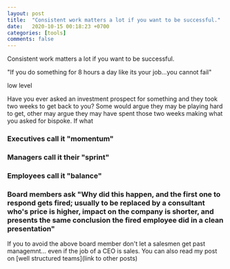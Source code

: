 ```yaml
---
layout: post
title:  "Consistent work matters a lot if you want to be successful."
date:   2020-10-15 00:18:23 +0700
categories: [tools]
comments: false
---
```



Consistent work matters a lot if you want to be successful.

      

"If you do something for 8 hours a day like its your job...you cannot fail"

low level 





Have you ever asked an investment prospect for something and they took two weeks to get back to you? Some would argue they may be playing hard to get, other may argue they may have spent those two weeks making what  you asked for bispoke. If what 







### Executives call it "**momentum**"

### Managers call it their "**sprint**"

### Employees call it "**balance**"

### Board members ask "Why did this happen, and the first one to respond gets fired; usually to be replaced by a consultant who's price is higher, impact on the company is shorter, and presents the same conclusion the fired employee did in a clean presentation"

If you to avoid the above board member don't let a salesmen get past managemnt... even if the job of a CEO is sales. You can also read my post on [well structured teams](link to other posts)